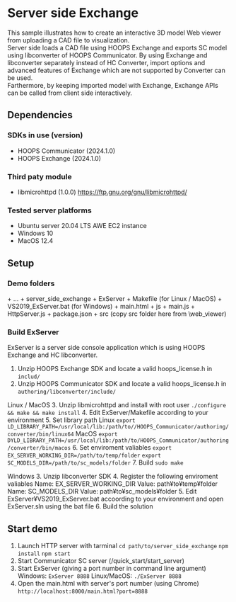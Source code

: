 # Server side Exchange
This sample illustrates how to create an interactive 3D model Web viewer from uploading a CAD file to visualization.<br>
Server side loads a CAD file using HOOPS Exchange and exports SC model using libconverter of HOOPS Communicator. By using Exchange and libconverter separately instead of HC Converter, import options and advanced features of Exchange which are not supported by Converter can be used.<br>
Farthermore, by keeping imported model with Exchange, Exchange APIs can be called from client side interactively.<br>

## Dependencies
### SDKs in use (version)
* HOOPS Communicator (2024.1.0)
* HOOPS Exchange (2024.1.0)

### Third paty module
* libmicrohttpd (1.0.0)
  https://ftp.gnu.org/gnu/libmicrohttpd/

### Tested server platforms
* Ubuntu server 20.04 LTS AWE EC2 instance
* Windows 10
* MacOS 12.4

## Setup
### Demo folders
 \+ ...
   \+ server_side_exchange
     \+ ExServer
       \+ Makefile (for Linux / MacOS)
       \+ VS2019_ExServer.bat (for Windows)
     \+ main.html
     \+ js
       \+ main.js
     \+ HttpServer.js
     \+ package.json
   \+ src (copy src folder here from <Communicator SDK>\web_viewer)

### Build ExServer
ExServer is a server side console application which is using HOOPS Exchange and HC libconverter. 
1. Unzip HOOPS Exchange SDK and locate a valid hoops_license.h in `includ/` 
2. Unzip HOOPS Communicator SDK and locate a valid hoops_license.h in `authoring/libconverter/include/`

Linux / MacOS
3. Unzip libmicrohttpd and install with root user
    `./configure && make && make install`
4. Edit ExServer/Makefile according to your environment
5. Set library path
  Linux
    `export LD_LIBRARY_PATH=/usr/local/lib:/path/to//HOOPS_Communicator/authoring/converter/bin/linux64`
  MacOS
    `export DYLD_LIBRARY_PATH=/usr/local/lib:/path/to/HOOPS_Communicator/authoring/converter/bin/macos`
6. Set enviroment valiables
    `export EX_SERVER_WORKING_DIR=/path/to/temp/folder`
    `export SC_MODELS_DIR=/path/to/sc_models/folder`
7. Build `sudo make`

Windows
3. Unzip libconverter SDK
4. Register the following enviroment valiables
    Name: EX_SERVER_WORKING_DIR   Value: path¥to¥temp¥folder
    Name: SC_MODELS_DIR           Value: path¥to¥sc_models¥folder
5. Edit ExServer¥VS2019_ExServer.bat accoording to your environment and open ExServer.sln using the bat file
6. Build the solution
     
## Start demo
1. Launch HTTP server with tarminal
    `cd path/to/server_side_exchange`
    `npm install`
    `npm start`
2. Start Communicator SC server (<Communicator SDK>/quick_start/start_server)
3. Start ExServer (giving a port number in command line argument)
    Windows: `ExServer 8888`
    Linux/MacOS: `./ExServer 8888`
4. Open the main.html with server's port number (using Chrome)
    `http://localhost:8000/main.html?port=8888`
    

